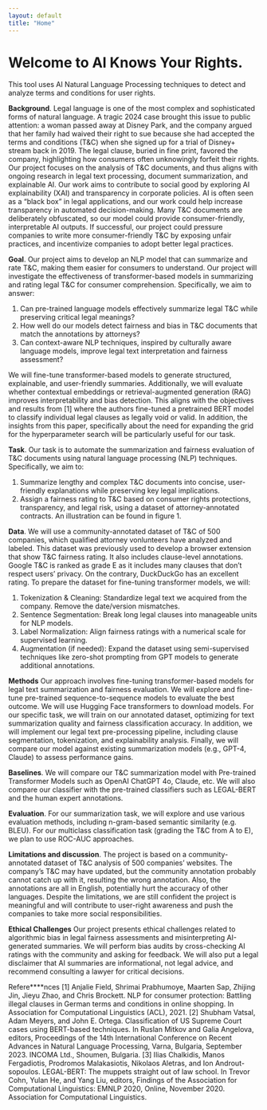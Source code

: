 ```yaml
---
layout: default
title: "Home"
---
```


# Welcome to AI Knows Your Rights.

This tool uses AI Natural Language Processing techniques to detect and analyze terms and conditions for user rights. 

**Background**. Legal language is one of the most complex and sophisticated forms of natural
language. A tragic 2024 case brought this issue to public attention: a woman passed away at Disney
Park, and the company argued that her family had waived their right to sue because she had accepted
the terms and conditions (T&C) when she signed up for a trial of Disney+ stream back in 2019. The
legal clause, buried in fine print, favored the company, highlighting how consumers often unknowingly
forfeit their rights. Our project focuses on the analysis of T&C documents, and thus aligns with
ongoing research in legal text processing, document summarization, and explainable AI. Our work
aims to contribute to social good by exploring AI explainability (XAI) and transparency in corporate
policies. AI is often seen as a “black box” in legal applications, and our work could help increase
transparency in automated decision-making. Many T&C documents are deliberately obfuscated,
so our model could provide consumer-friendly, interpretable AI outputs. If successful, our project
could pressure companies to write more consumer-friendly T&C by exposing unfair practices, and
incentivize companies to adopt better legal practices.

**Goal**. Our project aims to develop an NLP model that can summarize and rate T&C, making them
easier for consumers to understand. Our project will investigate the effectiveness of transformer-based
models in summarizing and rating legal T&C for consumer comprehension. Specifically, we aim to answer:
1. Can pre-trained language models effectively summarize legal T&C while preserving critical legal
meanings?
2. How well do our models detect fairness and bias in T&C documents that match the annotations by
attorneys?
3. Can context-aware NLP techniques, inspired by culturally aware language models, improve legal
text interpretation and fairness assessment?

We will fine-tune transformer-based models to generate structured, explainable, and user-friendly
summaries. Additionally, we will evaluate whether contextual embeddings or retrieval-augmented
generation (RAG) improves interpretability and bias detection. This aligns with the objectives and
results from [1] where the authors fine-tuned a pretrained BERT model to classify individual legal
clauses as legally void or valid. In addition, the insights from this paper, specifically about the need
for expanding the grid for the hyperparameter search will be particularly useful for our task.

**Task**. Our task is to automate the summarization and fairness evaluation of T&C documents using
natural language processing (NLP) techniques. Specifically, we aim to:
1. Summarize lengthy and complex T&C documents into concise, user-friendly explanations while
preserving key legal implications.
2. Assign a fairness rating to T&C based on consumer rights protections, transparency, and legal risk,
using a dataset of attorney-annotated contracts.
An illustration can be found in figure 1.

**Data**. We will use a community-annotated dataset of T&C of 500 companies, which qualified
attorney vonlunteers have analyzed and labeled. This dataset was previously used to develop a
browser extension that show T&C fairness rating. It also includes clause-level annotations. Google
T&C is ranked as grade E as it includes many clauses that don’t respect users’ privacy. On the
contrary, DuckDuckGo has an excellent rating.
To prepare the dataset for fine-tuning transformer models, we will:
1. Tokenization & Cleaning: Standardize legal text we acquired from the company. Remove the
date/version mismatches.
2. Sentence Segmentation: Break long legal clauses into manageable units for NLP models.
3. Label Normalization: Align fairness ratings with a numerical scale for supervised learning.
4. Augmentation (if needed): Expand the dataset using semi-supervised techniques like zero-shot prompting from GPT models to generate additional annotations.

**Methods** Our approach involves fine-tuning transformer-based models for legal text summarization
and fairness evaluation. We will explore and fine-tune pre-trained sequence-to-sequence models to
evaluate the best outcome. We will use Hugging Face transformers to download models. For our
specific task, we will train on our annotated dataset, optimizing for text summarization quality and
fairness classification accuracy. In addition, we will implement our legal text pre-processing pipeline,
including clause segmentation, tokenization, and explainability analysis. Finally, we will compare
our model against existing summarization models (e.g., GPT-4, Claude) to assess performance gains.

**Baselines**. We will compare our T&C summarization model with Pre-trained Transformer Models
such as OpenAI ChatGPT 4o, Claude, etc. We will also compare our classifier with the pre-trained
classifiers such as LEGAL-BERT and the human expert annotations.

**Evaluation**. For our summarization task, we will explore and use various evaluation methods,
including n-gram-based semantic similarity (e.g. BLEU). For our multiclass classification task
(grading the T&C from A to E), we plan to use ROC-AUC approaches.

**Limitations and discussion**. The project is based on a community-annotated dataset of T&C
analysis of 500 companies’ websites. The company’s T&C may have updated, but the community
annotation probably cannot catch up with it, resulting the wrong annotation. Also, the annotations
are all in English, potentially hurt the accuracy of other languages. Despite the limitations, we are
still confident the project is meaningful and will contribute to user-right awareness and push the
companies to take more social responsibilities.

**Ethical Challenges** Our project presents ethical challenges related to algorithmic bias in legal
fairness assessments and misinterpreting AI-generated summaries. We will perform bias audits by
cross-checking AI ratings with the community and asking for feedback. We will also put a legal
disclaimer that AI summaries are informational, not legal advice, and recommend consulting a lawyer
for critical decisions.

Refere****nces
[1] Anjalie Field, Shrimai Prabhumoye, Maarten Sap, Zhijing Jin, Jieyu Zhao, and Chris Brockett.
NLP for consumer protection: Battling illegal clauses in German terms and conditions in online
shopping. In Association for Computational Linguistics (ACL), 2021.
[2] Shubham Vatsal, Adam Meyers, and John E. Ortega. Classification of US Supreme Court cases
using BERT-based techniques. In Ruslan Mitkov and Galia Angelova, editors, Proceedings of
the 14th International Conference on Recent Advances in Natural Language Processing, Varna,
Bulgaria, September 2023. INCOMA Ltd., Shoumen, Bulgaria.
[3] Ilias Chalkidis, Manos Fergadiotis, Prodromos Malakasiotis, Nikolaos Aletras, and Ion Androut-
sopoulos. LEGAL-BERT: The muppets straight out of law school. In Trevor Cohn, Yulan He,
and Yang Liu, editors, Findings of the Association for Computational Linguistics: EMNLP 2020,
Online, November 2020. Association for Computational Linguistics.
